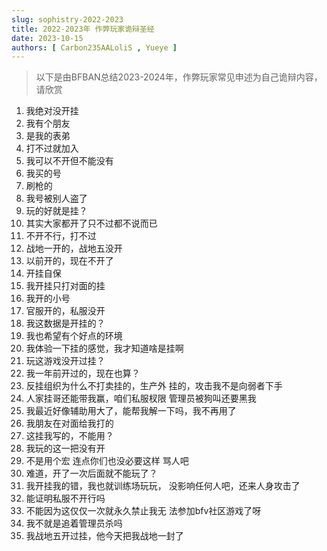 ```yaml
---
slug: sophistry-2022-2023
title: 2022-2023年 作弊玩家诡辩圣经
date: 2023-10-15
authors: [ Carbon235AALoliS , Yueye ]
---
```


> 以下是由BFBAN总结2023-2024年，作弊玩家常见申述为自己诡辩内容，请欣赏
<!-- truncate -->

1. 我绝对没开挂
2. 我有个朋友
3. 是我的表弟
4. 打不过就加入
5. 我可以不开但不能没有
6. 我买的号
7. 刷枪的
8. 我号被别人盗了
9. 玩的好就是挂？
10. 其实大家都开了只不过都不说而已
11. 不开不行，打不过
12. 战地一开的，战地五没开
13. 以前开的，现在不开了
14. 开挂自保
15. 我开挂只打对面的挂
16. 我开的小号
17. 官服开的，私服没开
18. 我这数据是开挂的？
19. 我也希望有个好点的环境
20. 我体验一下挂的感觉，我才知道啥是挂啊
21. 玩这游戏没开过挂？
22. 我一年前开过的，现在也算？
23. 反挂组织为什么不打卖挂的，生产外 挂的，攻击我不是向弱者下手
24. 人家挂哥还能带我赢，咱们私服杈限 管理员被狗叫还要黑我
25. 我最近好像辅助用大了，能帮我解一下吗，我不再用了
26. 我朋友在对面给我打的
27. 这挂我写的，不能用？
28. 我玩的这一把没有开
29. 不是用个宏 连点你们也没必要这样 骂人吧
30. 难道，开了一次后面就不能玩了？
31. 我开挂我的错，我也就训练场玩玩，
没影响任何人吧，还来人身攻击了
32. 能证明私服不开行吗
33. 不能因为这仅仅一次就永久禁止我无
法参加bfv社区游戏了呀
34. 我不就是追着管理员杀吗
35. 我战地五开过挂，他今天把我战地一封了
